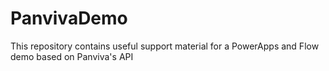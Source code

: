 # PanvivaDemo

This repository contains useful support material for a PowerApps and Flow demo based on Panviva's API